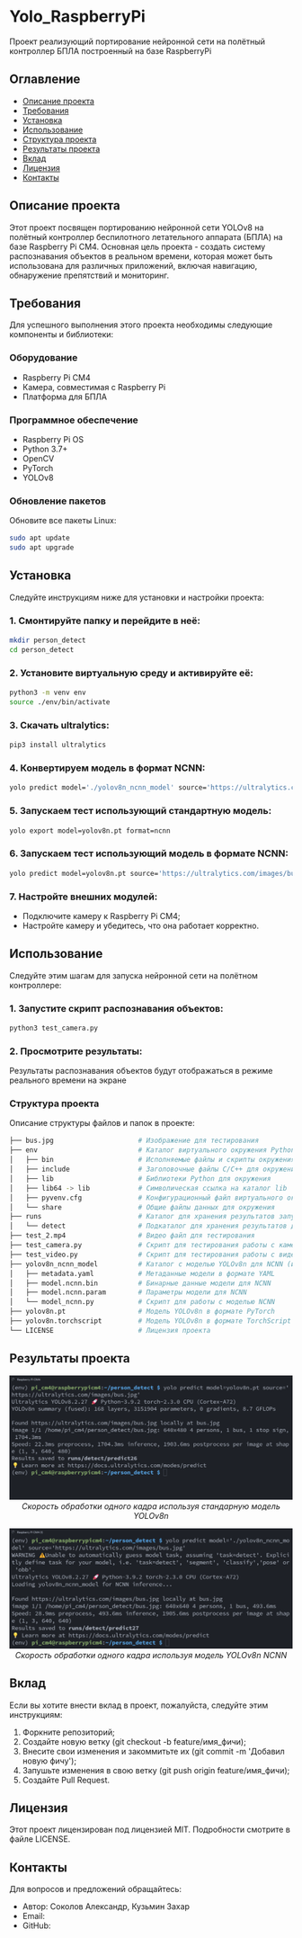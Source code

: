 # Yolo_RaspberryPi
Проект реализующий портирование нейронной сети на полётный контроллер БПЛА построенный на базе RaspberryPi

## Оглавление
- [Описание проекта](#описание-проекта)
- [Требования](#требования)
- [Установка](#установка)
- [Использование](#использование)
- [Структура проекта](#структура-проекта)
- [Результаты проекта](#результаты-проекта)
- [Вклад](#вклад)
- [Лицензия](#лицензия)
- [Контакты](#контакты)

## Описание проекта
Этот проект посвящен портированию нейронной сети YOLOv8 на полётный контроллер беспилотного летательного аппарата (БПЛА) на базе Raspberry Pi CM4. Основная цель проекта - создать систему распознавания объектов в реальном времени, которая может быть использована для различных приложений, включая навигацию, обнаружение препятствий и мониторинг.

## Требования
Для успешного выполнения этого проекта необходимы следующие компоненты и библиотеки:

### Оборудование
- Raspberry Pi CM4
- Камера, совместимая с Raspberry Pi
- Платформа для БПЛА

### Программное обеспечение
- Raspberry Pi OS
- Python 3.7+
- OpenCV
- PyTorch
- YOLOv8

### Обновление пакетов
Обновите все пакеты Linux:
```sh
sudo apt update
sudo apt upgrade
```

## Установка
Следуйте инструкциям ниже для установки и настройки проекта:
### 1. Смонтируйте папку и перейдите в неё:
```sh
mkdir person_detect
cd person_detect
```
### 2. Установите виртуальную среду и активируйте её:
```sh
python3 -m venv env
source ./env/bin/activate
```
### 3. Скачать ultralytics:
```sh
pip3 install ultralytics
```
### 4. Конвертируем модель в формат NCNN:
```sh
yolo predict model='./yolov8n_ncnn_model' source='https://ultralytics.com/images/bus.jpg'
```
### 5. Запускаем тест использующий стандартную модель:
```sh
yolo export model=yolov8n.pt format=ncnn
```
### 6. Запускаем тест использующий модель в формате NCNN:
```sh
yolo predict model=yolov8n.pt source='https://ultralytics.com/images/bus.jpg'
```
### 7. Настройте внешних модулей:
- Подключите камеру к Raspberry Pi CM4;
- Настройте камеру и убедитесь, что она работает корректно.

## Использование
Следуйте этим шагам для запуска нейронной сети на полётном контроллере:
### 1. Запустите скрипт распознавания объектов:
```sh
python3 test_camera.py
```
### 2. Просмотрите результаты:
Результаты распознавания объектов будут отображаться в режиме реального времени на экране

### Структура проекта
Описание структуры файлов и папок в проекте:
```bash
├── bus.jpg                     # Изображение для тестирования 
├── env                         # Каталог виртуального окружения Python
│   ├── bin                     # Исполняемые файлы и скрипты окружения
│   ├── include                 # Заголовочные файлы C/C++ для окружения
│   ├── lib                     # Библиотеки Python для окружения
│   ├── lib64 -> lib            # Символическая ссылка на каталог lib
│   ├── pyvenv.cfg              # Конфигурационный файл виртуального окружения
│   └── share                   # Общие файлы данных для окружения
├── runs                        # Каталог для хранения результатов запуска
│   └── detect                  # Подкаталог для хранения результатов детектирования
├── test_2.mp4                  # Видео файл для тестирования
├── test_camera.py              # Скрипт для тестирования работы с камерой
├── test_video.py               # Скрипт для тестирования работы с видео
├── yolov8n_ncnn_model          # Каталог с моделью YOLOv8n для NCNN (инференс движок)
│   ├── metadata.yaml           # Метаданные модели в формате YAML
│   ├── model.ncnn.bin          # Бинарные данные модели для NCNN
│   ├── model.ncnn.param        # Параметры модели для NCNN
│   └── model_ncnn.py           # Скрипт для работы с моделью NCNN
├── yolov8n.pt                  # Модель YOLOv8n в формате PyTorch
├── yolov8n.torchscript         # Модель YOLOv8n в формате TorchScript (для более эффективного выполнения)
└── LICENSE                     # Лицензия проекта
```
## Результаты проекта

<p align="center">
  <img src="https://github.com/alexander-soko1ov/Yolo_RaspberryPi/blob/main/yolov8n.png" alt="Скорость обработки одного кадра используя стандарную модель YOLOv8n" />
  <br>
  <em>Скорость обработки одного кадра используя стандарную модель YOLOv8n</em>
</p>

<p align="center">
  <img src="https://github.com/alexander-soko1ov/Yolo_RaspberryPi/blob/main/yolov8n_ncnn.png" alt="Скорость обработки одного кадра используя модель YOLOv8n NCNN" />
  <br>
  <em>Скорость обработки одного кадра используя модель YOLOv8n NCNN</em>
</p>


## Вклад
Если вы хотите внести вклад в проект, пожалуйста, следуйте этим инструкциям:
1. Форкните репозиторий;
2. Создайте новую ветку (git checkout -b feature/имя_фичи);
3. Внесите свои изменения и закоммитьте их (git commit -m 'Добавил новую фичу');
4. Запушьте изменения в свою ветку (git push origin feature/имя_фичи);
5. Создайте Pull Request.

## Лицензия
Этот проект лицензирован под лицензией MIT. Подробности смотрите в файле LICENSE.

## Контакты
Для вопросов и предложений обращайтесь:
- Автор: Соколов Александр, Кузьмин Захар
- Email: 
- GitHub: 
